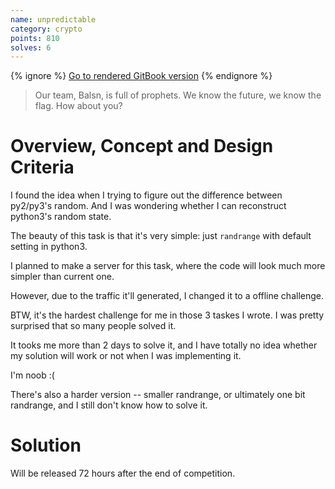 ```yaml
---
name: unpredictable
category: crypto
points: 810
solves: 6
---
```


{% ignore %}
[Go to rendered GitBook version](https://sasdf.cf/ctf/)
{% endignore %}


> Our team, Balsn, is full of prophets.
> We know the future, we know the flag.
> How about you?


# Overview, Concept and Design Criteria
I found the idea when I trying to figure out the difference between py2/py3's random.
And I was wondering whether I can reconstruct python3's random state.

The beauty of this task is that it's very simple: just `randrange` with default setting in python3.

I planned to make a server for this task, where the code will look much more simpler than current one.

However, due to the traffic it'll generated, I changed it to a offline challenge.

BTW, it's the hardest challenge for me in those 3 taskes I wrote.
I was pretty surprised that so many people solved it.

It tooks me more than 2 days to solve it,
and I have totally no idea whether my solution will work or not when I was implementing it.

I'm noob :(

There's also a harder version -- smaller randrange, or ultimately one bit randrange, and I still don't know how to solve it.


# Solution
Will be released 72 hours after the end of competition.
